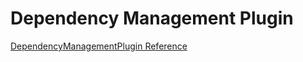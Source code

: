 # Dependency Management Plugin
[DependencyManagementPlugin Reference](https://docs.spring.io/dependency-management-plugin/docs/current/reference/html/)